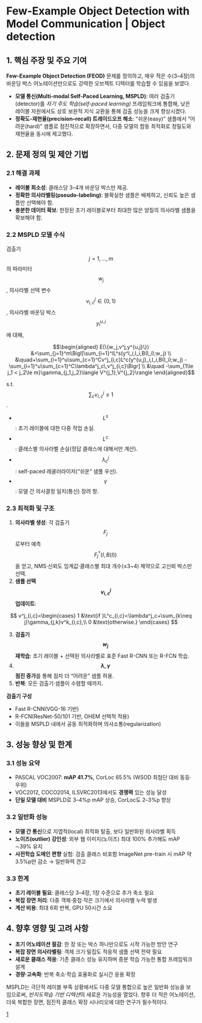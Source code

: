 # Few-Example Object Detection with Model Communication | Object detection

## 1. 핵심 주장 및 주요 기여  
**Few-Example Object Detection (FEOD)** 문제를 정의하고, 매우 적은 수(3–4장)의 바운딩 박스 어노테이션만으로도 강력한 오브젝트 디텍터를 학습할 수 있음을 보였다.  
- **모델 통신(Multi-modal Self-Paced Learning, MSPLD)**: 여러 검출기(detector)를 *자기 주도 학습(self-paced learning)* 프레임워크에 통합해, 낮은 레이블 자원에서도 상호 보완적 지식 교환을 통해 검출 성능을 크게 향상시켰다.  
- **정확도-재현율(precision–recall) 트레이드오프 해소**: “쉬운(easy)” 샘플에서 “어려운(hard)” 샘플로 점진적으로 확장하면서, 다중 모델의 합동 최적화로 정밀도와 재현율을 동시에 제고했다.  

## 2. 문제 정의 및 제안 기법  
### 2.1 해결 과제  
- **레이블 희소성**: 클래스당 3–4개 바운딩 박스만 제공.  
- **정확한 의사라벨링(pseudo-labeling)**: 불확실한 샘플은 배제하고, 신뢰도 높은 샘플만 선택해야 함.  
- **충분한 데이터 확보**: 한정된 초기 레이블로부터 최대한 많은 양질의 의사라벨 샘플을 확보해야 함.  

### 2.2 MSPLD 모델 수식  
검출기 $$j=1,\dots,m$$의 파라미터 $$w_j$$, 의사라벨 선택 변수 $$v^j_{i,c}\in\{0,1\}$$, 의사라벨 바운딩 박스 $$y^{u,j}_i$$에 대해,  

```math
\begin{aligned}
E(\{w_j,v^j,y^{u,j}\}) &=\sum_{j=1}^m\Bigl[\sum_{i=1}^lL^s(y^l_i,I_i,B(I_i);w_j) \\
&\quad+\sum_{i=1}^u\sum_{c=1}^Cv^j_{i,c}L^c(y^{u,j}_i,I_i,B(I_i);w_j)
-\sum_{i=1}^u\sum_{c=1}^C\lambda^j_c\,v^j_{i,c}\Bigr] \\
&\quad -\sum_{1\le j_1 < j_2\le m}\gamma_{j_1,j_2}\langle V^{j_1},V^{j_2}\rangle
\end{aligned}
```

s.t. $$\sum_{c}v^j_{i,c}\le1$$.  
- $$L^s$$: 초기 레이블에 대한 다중 작업 손실.  
- $$L^c$$: 클래스별 의사라벨 손실(정답 클래스에 대해서만 계산).  
- $$\lambda^j_c$$: self-paced 레귤러라이저(“쉬운” 샘플 우선).  
- $$\gamma$$: 모델 간 의사결정 일치(통신) 장려 항.  

### 2.3 최적화 및 구조  
1. **의사라벨 생성**: 각 검출기 $$F_j$$로부터 예측 $$F_j^*(I,B(I))$$을 얻고, NMS·신뢰도 임계값·클래스별 최대 개수(≤3~4) 제약으로 고신뢰 박스만 선택.  
2. **샘플 선택 $$\,v^j_{i,c}$$ 업데이트**:  

$$
   v^j_{i,c}=\begin{cases}
   1 &\text{if }L^c_{i,c}<\lambda^j_c+\sum_{k\neq j}\gamma_{j,k}v^k_{i,c},\\
   0 &\text{otherwise.}
   \end{cases}
   $$  

3. **검출기 $$w_j$$ 재학습**: 초기 레이블 + 선택된 의사라벨로 표준 Fast R-CNN 또는 R-FCN 학습.  
4. **$$\lambda,\gamma$$ 점진 증가**를 통해 점차 더 “어려운” 샘플 허용.  
5. **반복**: 모든 검출기·샘플이 수렴할 때까지.  

**검출기 구성**  
- Fast R-CNN(VGG-16 기반)  
- R-FCN(ResNet-50/101 기반, OHEM 선택적 적용)  
- 이들을 MSPLD 내에서 공동 최적화하며 의사소통(regularization)  

## 3. 성능 향상 및 한계  
### 3.1 성능 요약  
- PASCAL VOC2007: **mAP 41.7%**, CorLoc 65.5% (WSOD 최첨단 대비 동등·우위)  
- VOC2012, COCO2014, ILSVRC2013에서도 **경쟁력** 있는 성능 달성  
- **단일 모델 대비** MSPLD로 3–4%p mAP 상승, CorLoc도 2–3%p 향상  

### 3.2 일반화 성능  
- **모델 간 통신**으로 지엽적(local) 최적화 탈출, 보다 일반화된 의사라벨 획득  
- **노이즈(outlier) 강인성**: 외부 웹 이미지(노이즈) 최대 100% 추가해도 mAP ∼39% 유지  
- **사전학습 도메인 편향** 실험: 검출 클래스 비포함 ImageNet pre-train 시 mAP 약 3.5%p만 감소 → 일반화력 견고  

### 3.3 한계  
- **초기 레이블 필요**: 클래스당 3–4장, 1장 수준으로 추가 축소 필요  
- **복잡 장면 처리**: 다중 객체·중첩·작은 크기에서 의사라벨 누락 발생  
- **계산 비용**: 최대 6회 반복, GPU 50시간 소요  

## 4. 향후 영향 및 고려 사항  
- **초기 어노테이션 절감**: 한 장 또는 박스 하나만으로도 시작 가능한 방안 연구  
- **복잡 장면 의사라벨링**: 객체 크기·밀집도 적응적 샘플 선택 전략 필요  
- **새로운 클래스 적응**: 기존 클래스 성능 유지하며 증분 학습 가능한 통합 프레임워크 설계  
- **경량·고속화**: 반복 축소·학습 효율화로 실시간 응용 확장  

MSPLD는 극단적 레이블 부족 상황에서도 다중 모델 통합으로 높은 일반화 성능을 보임으로써, *반지도학습 기반 디텍션*의 새로운 가능성을 열었다. 향후 더 적은 어노테이션, 더욱 복합한 장면, 점진적 클래스 확장 시나리오에 대한 연구가 필수적이다.

[1](https://ppl-ai-file-upload.s3.amazonaws.com/web/direct-files/attachments/22370781/aaf54b71-3770-40ff-b01e-cb93c4b385e2/1706.08249v8.pdf)

